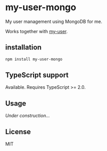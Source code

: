 # my-user-mongo
My user management using MongoDB for me.

Works together with [my-user](https://github.com/uhyo/my-user).

## installation
```sh
npm install my-user-mongo
```

## TypeScript support
Available. Requires TypeScript >= 2.0.

## Usage
*Under construction...*

## License
MIT
